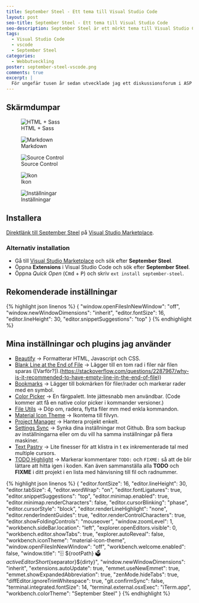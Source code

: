 ```yaml
---
title: September Steel - Ett tema till Visual Studio Code
layout: post
seo-title: September Steel - Ett tema till Visual Studio Code
seo-description: September Steel är ett mörkt tema till Visual Studio Code baserat på One Monokai Theme av Joshua Azemoh.
tags: 
  - Visual Studio Code
  - vscode
  - September Steel
categories:
  - Webbutveckling
poster: september-steel-vscode.png
comments: true
excerpt: |
  För ungefär tusen år sedan utvecklade jag ett diskussionsforum i ASP (vanilla ASP!) som faktiskt användes flitigt i många år av några idéella organisationer och av andra som ville ha en enkel forumplattform i ASP och Accessdatabas. Utöver standardtemat som följde med gjorde jag ett tema som hette September Steel med en gråblå ton. Nu återlivar jag temat i Visual Studio Code med temat One Monokai Theme som grund.
---
```


## Skärmdumpar

<figure>
  <img src="{{ site.root }}/assets/postfiles/september-steel/screenshot-html-js.png" alt="HTML + Sass" />
  <figcaption>HTML + Sass</figcaption>
</figure>

<figure>
  <img src="{{ site.root }}/assets/postfiles/september-steel/screenshot-markdown.png" alt="Markdown" />
  <figcaption>Markdown</figcaption>
</figure>

<figure>
  <img src="{{ site.root }}/assets/postfiles/september-steel/screenshot-source-control.png" alt="Source Control" />
  <figcaption>Source Control</figcaption>
</figure>

<figure>
  <img src="{{ site.root }}/assets/postfiles/september-steel/screenshot-detail-icons.png" alt="Ikon" />
  <figcaption>Ikon</figcaption>
</figure>

<figure>
  <img src="{{ site.root }}/assets/postfiles/september-steel/screenshot-detail-settings.png" alt="Inställningar" />
  <figcaption>Inställningar</figcaption>
</figure>

## Installera

[Direktlänk till September Steel](https://marketplace.visualstudio.com/items?itemName=perragnaredin.september-steel) på [Visual Studio Marketplace](https://marketplace.visualstudio.com).

### Alternativ installation

- Gå till [Visual Studio Marketplace](https://marketplace.visualstudio.com/) och sök efter **September Steel**.
- Öppna **Extensions** i Visual Studio Code och sök efter **September Steel**.
- Öppna _Quick Open_ (<kbd>Cmd</kbd> + <kbd>P</kbd>) och skriv `ext install september-steel`.

## Rekomenderade inställningar

{% highlight json linenos %}
{
  "window.openFilesInNewWindow": "off",
  "window.newWindowDimensions": "inherit",
  "editor.fontSize": 16,
  "editor.lineHeight": 30,
  "editor.snippetSuggestions": "top"
}
{% endhighlight %}

## Mina inställningar och plugins jag använder

- [Beautify](https://marketplace.visualstudio.com/items?itemName=HookyQR.beautify) &rarr; Formatterar HTML, Javascript och CSS.
- [Blank Line at the End of File](/marketplace.visualstudio.com/items?itemName=riccardoNovaglia.missinglineendoffile) &rarr; Lägger till en tom rad i filer när filen sparas ([Varför?]).(https://stackoverflow.com/questions/2287967/why-is-it-recommended-to-have-empty-line-in-the-end-of-file))
- [Bookmarks](https://marketplace.visualstudio.com/items?itemName=alefragnani.Bookmarks) &rarr; Lägger till bokmärken för filer/rader och markerar rader med en symbol.
- [Color Picker](https://marketplace.visualstudio.com/items?itemName=anseki.vscode-color) &rarr; En färgpalett. Inte jättesnabb men användbar. (Code kommer att få en native color picker i kommander versioner.)
- [File Utils](https://marketplace.visualstudio.com/items?itemName=sleistner.vscode-fileutils) &rarr; Döp om, radera, flytta filer mm med enkla kommandon.
- [Material Icon Theme](https://marketplace.visualstudio.com/items?itemName=PKief.material-icon-theme) &rarr; Ikontema till filvyn.
- [Project Manager](https://marketplace.visualstudio.com/items?itemName=alefragnani.project-manager) &rarr; Hantera projekt enkelt.
- [Settings Sync](https://marketplace.visualstudio.com/items?itemName=Shan.code-settings-sync) &rarr; Synka dina inställningar mot Github. Bra som backup av inställningarna eller om du vill ha samma inställningar på flera maskiner.
- [Text Pastry](https://marketplace.visualstudio.com/items?itemName=jkjustjoshing.vscode-text-pastry) &rarr; Lite finesser för att klistra in t ex inkrementerade tal med multiple cursors.
- [TODO Highlight](https://marketplace.visualstudio.com/items?itemName=wayou.vscode-todo-highlight) &rarr; Markerar kommentarer `TODO:` och `FIXME:` så att de blir lättare att hitta igen i koden. Kan även sammanställa alla **TODO** och **FIXME** i ditt projekt i en lista med hänvisning till fil och radnummer.

{% highlight json linenos %}
{
  "editor.fontSize": 16,
  "editor.lineHeight": 30,
  "editor.tabSize": 4,
  "editor.wordWrap": "on",
  "editor.fontLigatures": true,
  "editor.snippetSuggestions": "top",
  "editor.minimap.enabled": true,
  "editor.minimap.renderCharacters": false,
  "editor.cursorBlinking": "phase",
  "editor.cursorStyle": "block",
  "editor.renderLineHighlight": "none",
  "editor.renderIndentGuides": true,
  "editor.renderControlCharacters": true,
  "editor.showFoldingControls": "mouseover",
  "window.zoomLevel": 1,
  "workbench.sideBar.location": "left",
  "explorer.openEditors.visible": 0,
  "workbench.editor.showTabs": true,
  "explorer.autoReveal": false,
  "workbench.iconTheme": "material-icon-theme",
  "window.openFilesInNewWindow": "off",
  "workbench.welcome.enabled": false,
  "window.title": "🗄 ${rootPath} 🗳 ${activeEditorShort}${separator}${dirty}",
  "window.newWindowDimensions": "inherit",
  "extensions.autoUpdate": true,
  "emmet.useNewEmmet": true,
  "emmet.showExpandedAbbreviation": true,
  "zenMode.hideTabs": true,
  "diffEditor.ignoreTrimWhitespace": true,
  "git.confirmSync": false,
  "terminal.integrated.fontSize": 14,
  "terminal.external.osxExec": "iTerm.app",
  "workbench.colorTheme": "September Steel"
}
{% endhighlight %}
